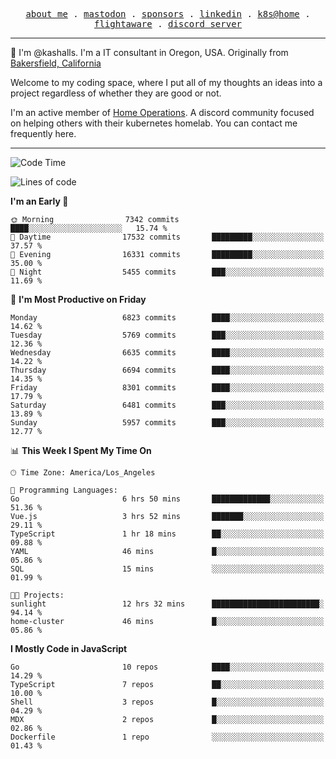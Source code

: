 <p align="center">
  <samp>
    <a href="https://jordanjones.org/">about me</a> .
    <a rel="me" href="https://mastodon.social/@kashall">mastodon</a> .
    <a href="https://github.com/sponsors/kashalls">sponsors</a> .
    <a href="https://linkedin.com/in/jordpjones">linkedin</a> .
    <a href="https://github.com/kashalls/home-cluster">k8s@home</a> .
    <a href="https://flightaware.com/adsb/stats/user/kashalls">flightaware</a> .
    <a href="https://discord.gg/V2WrCfqba9">discord server</a>
  </samp>
</p>

----------------------------------------------------------------

:wave: I'm @kashalls. I'm a IT consultant in Oregon, USA. Originally from [Bakersfield, California](https://maps.app.goo.gl/QQMtywTWghpXB6Tu6)

Welcome to my coding space, where I put all of my thoughts an ideas into a project regardless of whether they are good or not.

I'm an active member of [Home Operations](https://discord.gg/home-operations). A discord community focused on helping others with their kubernetes homelab. You can contact me frequently here.

----------------------------------------------------------------
<!--START_SECTION:waka-->
![Code Time](http://img.shields.io/badge/Code%20Time-2%2C292%20hrs%201%20min-blue)

![Lines of code](https://img.shields.io/badge/From%20Hello%20World%20I%27ve%20Written-9.7%20million%20lines%20of%20code-blue)

**I'm an Early 🐤** 

```text
🌞 Morning                7342 commits        ████░░░░░░░░░░░░░░░░░░░░░   15.74 % 
🌆 Daytime                17532 commits       █████████░░░░░░░░░░░░░░░░   37.57 % 
🌃 Evening                16331 commits       █████████░░░░░░░░░░░░░░░░   35.00 % 
🌙 Night                  5455 commits        ███░░░░░░░░░░░░░░░░░░░░░░   11.69 % 
```
📅 **I'm Most Productive on Friday** 

```text
Monday                   6823 commits        ████░░░░░░░░░░░░░░░░░░░░░   14.62 % 
Tuesday                  5769 commits        ███░░░░░░░░░░░░░░░░░░░░░░   12.36 % 
Wednesday                6635 commits        ████░░░░░░░░░░░░░░░░░░░░░   14.22 % 
Thursday                 6694 commits        ████░░░░░░░░░░░░░░░░░░░░░   14.35 % 
Friday                   8301 commits        ████░░░░░░░░░░░░░░░░░░░░░   17.79 % 
Saturday                 6481 commits        ███░░░░░░░░░░░░░░░░░░░░░░   13.89 % 
Sunday                   5957 commits        ███░░░░░░░░░░░░░░░░░░░░░░   12.77 % 
```


📊 **This Week I Spent My Time On** 

```text
🕑︎ Time Zone: America/Los_Angeles

💬 Programming Languages: 
Go                       6 hrs 50 mins       █████████████░░░░░░░░░░░░   51.36 % 
Vue.js                   3 hrs 52 mins       ███████░░░░░░░░░░░░░░░░░░   29.11 % 
TypeScript               1 hr 18 mins        ██░░░░░░░░░░░░░░░░░░░░░░░   09.88 % 
YAML                     46 mins             █░░░░░░░░░░░░░░░░░░░░░░░░   05.86 % 
SQL                      15 mins             ░░░░░░░░░░░░░░░░░░░░░░░░░   01.99 % 

🐱‍💻 Projects: 
sunlight                 12 hrs 32 mins      ████████████████████████░   94.14 % 
home-cluster             46 mins             █░░░░░░░░░░░░░░░░░░░░░░░░   05.86 % 
```

**I Mostly Code in JavaScript** 

```text
Go                       10 repos            ████░░░░░░░░░░░░░░░░░░░░░   14.29 % 
TypeScript               7 repos             ██░░░░░░░░░░░░░░░░░░░░░░░   10.00 % 
Shell                    3 repos             █░░░░░░░░░░░░░░░░░░░░░░░░   04.29 % 
MDX                      2 repos             █░░░░░░░░░░░░░░░░░░░░░░░░   02.86 % 
Dockerfile               1 repo              ░░░░░░░░░░░░░░░░░░░░░░░░░   01.43 % 
```




<!--END_SECTION:waka-->